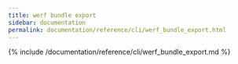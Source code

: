 ```yaml
---
title: werf bundle export
sidebar: documentation
permalink: documentation/reference/cli/werf_bundle_export.html
---
```


{% include /documentation/reference/cli/werf_bundle_export.md %}
